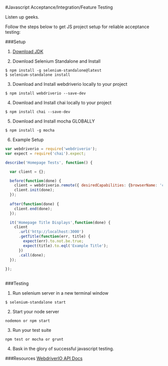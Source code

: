 #Javascript Acceptance/Integration/Feature Testing

Listen up geeks.

Follow the steps below to get JS project setup for reliable acceptance testing:

###Setup

1. [Download JDK](http://www.oracle.com/technetwork/java/javase/downloads/jdk8-downloads-2133151.html)

2. Download Selenium Standalone and Install
```
$ npm install -g selenium-standalone@latest
$ selenium-standalone install
```
3. Download and Install webdriverio locally to your project
```
$ npm install webdriverio --save-dev
```
4. Download and Install chai locally to your project
```
$ npm install chai --save-dev
```
5. Download and Install mocha GLOBALLY 
```
$ npm install -g mocha 
```
6. Example Setup

```javascript
var webdriverio = require('webdriverio');
var expect = require('chai').expect;

describe('Homepage Tests', function() {

  var client = {};

  before(function(done) {
    client = webdriverio.remote({ desiredCapabilities: {browserName: 'chrome'}   });
    client.init(done);
  });
 
  after(function(done) {
    client.end(done);
  });

  it('Homepage Title Displays',function(done) {
    client
      .url('http://localhost:3000')
      .getTitle(function(err, title) {
        expect(err).to.not.be.true;
        expect(title).to.eql('Example Title');
      }) 
      .call(done);
  });
   
});
 
```

###Testing

1. Run selenium server in a new terminal window
```
$ selenium-standalone start
```
2. Start your node server
```
nodemon or npm start
```
3. Run your test suite
```
npm test or mocha or grunt
```
4. Bask in the glory of successful javascript testing.

###Resources
[WebdriverIO API Docs](webdriver.io/api.html)

